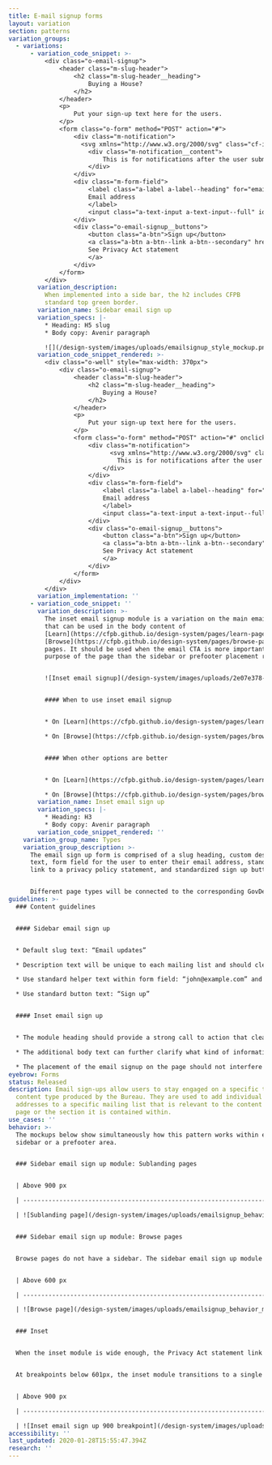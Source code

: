 ```yaml
---
title: E-mail signup forms
layout: variation
section: patterns
variation_groups:
  - variations:
      - variation_code_snippet: >-
          <div class="o-email-signup">
              <header class="m-slug-header">
                  <h2 class="m-slug-header__heading">
                      Buying a House?
                  </h2>
              </header>
              <p>
                  Put your sign-up text here for the users.
              </p>
              <form class="o-form" method="POST" action="#">
                  <div class="m-notification">
                    <svg xmlns="http://www.w3.org/2000/svg" class="cf-icon-svg cf-icon-svg--approved-round" viewBox="0 0 17 20.4"><path d="M16.417 10.283A7.917 7.917 0 1 1 8.5 2.366a7.916 7.916 0 0 1 7.917 7.917zm-4.105-4.498a.791.791 0 0 0-1.082.29l-3.828 6.63-1.733-2.08a.791.791 0 1 0-1.216 1.014l2.459 2.952a.792.792 0 0 0 .608.285.83.83 0 0 0 .068-.003.791.791 0 0 0 .618-.393L12.6 6.866a.791.791 0 0 0-.29-1.081z"/></svg>
                      <div class="m-notification__content">
                          This is for notifications after the user submits e-mail address.
                      </div>
                  </div>
                  <div class="m-form-field">
                      <label class="a-label a-label--heading" for="email_2">
                      Email address
                      </label>
                      <input class="a-text-input a-text-input--full" id="email_2" name="email" type="email" placeholder="mail@example.com" required="">
                  </div>
                  <div class="o-email-signup__buttons">
                      <button class="a-btn">Sign up</button>
                      <a class="a-btn a-btn--link a-btn--secondary" href="#" target="_blank" rel="noopener noreferrer">
                      See Privacy Act statement
                      </a>
                  </div>
              </form>
          </div>
        variation_description:
          When implemented into a side bar, the h2 includes CFPB
          standard top green border.
        variation_name: Sidebar email sign up
        variation_specs: |-
          * Heading: H5 slug
          * Body copy: Avenir paragraph

          ![](/design-system/images/uploads/emailsignup_style_mockup.png)
        variation_code_snippet_rendered: >-
          <div class="o-well" style="max-width: 370px">
              <div class="o-email-signup">
                  <header class="m-slug-header">
                      <h2 class="m-slug-header__heading">
                          Buying a House?
                      </h2>
                  </header>
                  <p>
                      Put your sign-up text here for the users.
                  </p>
                  <form class="o-form" method="POST" action="#" onclick="return false;">
                      <div class="m-notification">
                            <svg xmlns="http://www.w3.org/2000/svg" class="cf-icon-svg cf-icon-svg--approved-round" viewBox="0 0 17 20.4"><path d="M16.417 10.283A7.917 7.917 0 1 1 8.5 2.366a7.916 7.916 0 0 1 7.917 7.917zm-4.105-4.498a.791.791 0 0 0-1.082.29l-3.828 6.63-1.733-2.08a.791.791 0 1 0-1.216 1.014l2.459 2.952a.792.792 0 0 0 .608.285.83.83 0 0 0 .068-.003.791.791 0 0 0 .618-.393L12.6 6.866a.791.791 0 0 0-.29-1.081z"/></svg>                          <div class="m-notification__content">
                              This is for notifications after the user submits e-mail address.
                          </div>
                      </div>
                      <div class="m-form-field">
                          <label class="a-label a-label--heading" for="email_2">
                          Email address
                          </label>
                          <input class="a-text-input a-text-input--full" id="email_2" name="email" type="email" placeholder="mail@example.com" required="">
                      </div>
                      <div class="o-email-signup__buttons">
                          <button class="a-btn">Sign up</button>
                          <a class="a-btn a-btn--link a-btn--secondary" href="#" target="_blank" rel="noopener noreferrer">
                          See Privacy Act statement
                          </a>
                      </div>
                  </form>
              </div>
          </div>
        variation_implementation: ''
      - variation_code_snippet: ''
        variation_description: >-
          The inset email signup module is a variation on the main email signup
          that can be used in the body content of
          [Learn](https://cfpb.github.io/design-system/pages/learn-pages) and
          [Browse](https://cfpb.github.io/design-system/pages/browse-pages)
          pages. It should be used when the email CTA is more important to the
          purpose of the page than the sidebar or prefooter placement reflects.


          ![Inset email signup](/design-system/images/uploads/2e07e378-4adf-11e8-96a7-67d2534eec85.png)


          #### When to use inset email signup


          * On [Learn](https://cfpb.github.io/design-system/pages/learn-pages) pages, only use the inset email module when signing up for the email list is a primary user goal for the page, for example job seekers signing up for job announcements.

          * On [Browse](https://cfpb.github.io/design-system/pages/browse-pages) pages, use the inset email module when feedback modules or other prefooter content competes with the prefooter email signup CTA, or when signing up for the email list is a primary user goal.


          #### When other options are better


          * On [Learn](https://cfpb.github.io/design-system/pages/learn-pages) pages when we want to encourage visitors to sign up for an email list but the list itself is not a primary user goal, use the standard sidebar email signup.

          * On [Browse](https://cfpb.github.io/design-system/pages/browse-pages) pages, when email signups are not a primary user goal, and the prefooter/end of page content has no other CTAs to compete with the email signup, use the standard prefooter email signup.
        variation_name: Inset email sign up
        variation_specs: |-
          * Heading: H3
          * Body copy: Avenir paragraph
        variation_code_snippet_rendered: ''
    variation_group_name: Types
    variation_group_description: >-
      The email sign up form is comprised of a slug heading, custom description
      text, form field for the user to enter their email address, standardized
      link to a privacy policy statement, and standardized sign up button.


      Different page types will be connected to the corresponding GovDelivery list based on the page topic (i.e. HMDA) or page type (i.e. blog).
guidelines: >-
  ### Content guidelines


  #### Sidebar email sign up


  * Default slug text: “Email updates”

  * Description text will be unique to each mailing list and should clearly set expectations for what a user will receive as a result of signing up. Email address field should always be marked required.

  * Use standard helper text within form field: “john@example.com” and standard privacy policy text before the button.

  * Use standard button text: “Sign up”


  #### Inset email sign up


  * The module heading should provide a strong call to action that clearly sets expectations for what a user will receive as a result of signing up. Uncheck "Default heading style" to use H3.

  * The additional body text can further clarify what kind of information will be in the emails, with a focus on the value users will receive from the emails.

  * The placement of the email signup on the page should not interfere with the primary page goal. Users respond better to follow-on requests that happen after their primary goal has been met.
eyebrow: Forms
status: Released
description: Email sign-ups allow users to stay engaged on a specific topic or
  content type produced by the Bureau. They are used to add individual email
  addresses to a specific mailing list that is relevant to the content on the
  page or the section it is contained within.
use_cases: ''
behavior: >-
  The mockups below show simultaneously how this pattern works within either a
  sidebar or a prefooter area.


  ### Sidebar email sign up module: Sublanding pages


  | Above 900 px                                                                        | 601-900 px                                                                                | Below 601 px                                                                                 |

  | ----------------------------------------------------------------------------------- | ----------------------------------------------------------------------------------------- | -------------------------------------------------------------------------------------------- |

  | ![Sublanding page](/design-system/images/uploads/emailsignup_behavior_mockup_1.jpg) | ![Breakpoints 900 - 601](/design-system/images/uploads/emailsignup_behavior_mockup_3.jpg) | ![Breakpoints 601 and less](/design-system/images/uploads/emailsignup_behavior_mockup_4.jpg) |


  ### Sidebar email sign up module: Browse pages


  Browse pages do not have a sidebar. The sidebar email sign up module appears in the prefooter at the bottom of the page.


  | Above 600 px                                                                    | Below 601 px                                                                                 |

  | ------------------------------------------------------------------------------- | -------------------------------------------------------------------------------------------- |

  | ![Browse page](/design-system/images/uploads/emailsignup_behavior_mockup_2.jpg) | ![Breakpoints 601 and less](/design-system/images/uploads/emailsignup_behavior_mockup_4.jpg) |


  ### Inset


  When the inset module is wide enough, the Privacy Act statement link is displayed inline with the sign up button, right-aligned.


  At breakpoints below 601px, the inset module transitions to a single column and stacks above the full-width text. The signup button extends the full width of the module at the smallest breakpoint, 320px.


  | Above 900 px                                                                                 | 601-900 px                                                                         | Below 601 px                                                                       |

  | -------------------------------------------------------------------------------------------- | ---------------------------------------------------------------------------------- | ---------------------------------------------------------------------------------- |

  | ![Inset email sign up 900 breakpoint](/design-system/images/uploads/email-sign-up_learn.png) | ![Inset breakpoint 601](/design-system/images/uploads/email-sign-up_learn_601.png) | ![Inset breakpoint 320](/design-system/images/uploads/email-sign-up_learn_320.png) |
accessibility: ''
last_updated: 2020-01-28T15:55:47.394Z
research: ''
---
```


